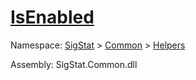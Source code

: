 # [IsEnabled](./SimpleConsoleLogger-100664040.md)

Namespace: [SigStat]() > [Common](./../../README.md) > [Helpers](./../README.md)

Assembly: SigStat.Common.dll


